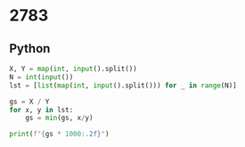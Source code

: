 # 2783

## Python

```python
X, Y = map(int, input().split())
N = int(input())
lst = [list(map(int, input().split())) for _ in range(N)]

gs = X / Y
for x, y in lst:
    gs = min(gs, x/y)

print(f"{gs * 1000:.2f}")

```
